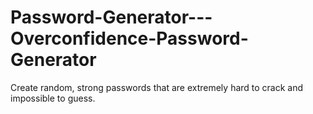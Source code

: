 # Password-Generator---Overconfidence-Password-Generator
Create random, strong passwords that are extremely hard to crack and impossible to guess.
